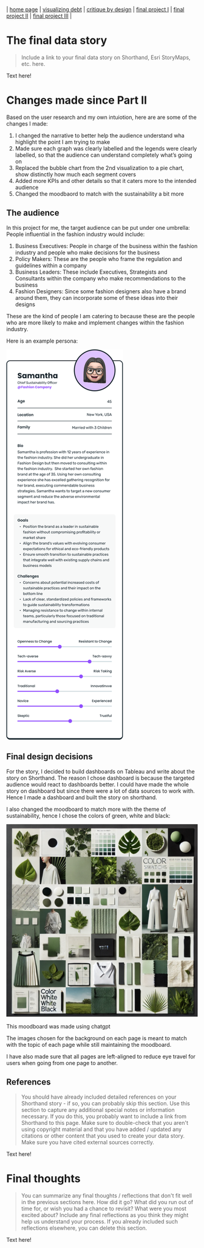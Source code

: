 | [home page](https://cmustudent.github.io/tswd-portfolio-templates/) | [visualizing debt](visualizing-government-debt) | [critique by design](critique-by-design) | [final project I](final-project-part-one) | [final project II](final-project-part-two) | [final project III](final-project-part-three) |

# The final data story
> Include a link to your final data story on Shorthand, Esri StoryMaps, etc. here. 

Text here!

# Changes made since Part II
Based on the user research and my own intuiotion, here are are some of the changes I made:
1. I changed the narrative to better help the audience understand wha highlight the point I am trying to make
2. Made sure each graph was clearly labelled and the legends were clearly labelled, so that the audience can understand completely what’s going on
3. Replaced the bubble chart from the 2nd visualization to a pie chart, show distinctly how much each segment covers
4. Added more KPIs and other details so that it caters more to the intended audience
5. Changed the moodbaord to match with the sustainability a bit more

## The audience
In this project for me, the target audience can be put under one umbrella: People influential in the fashion industry would include:

1. Business Executives: People in charge of the business within the fashion industry and people who make decisions for the business
2. Policy Makers: These are the people who frame the regulation and guidelines within a company
3. Business Leaders: These include Executives, Strategists and Consultants within the company who make recommendations to the business
4. Fashion Designers: Since some fashion designers also have a brand around them, they can incorporate some of these ideas into their designs

These are the kind of people I am catering to because these are the people who are more likely to make and implement changes within the fashion industry. 

Here is an example persona:

![persona](Persona%20card.png)
## Final design decisions
For the story, I decided to build dashboards on Tableau and write about the story on Shorthand. The reason I chose dashboard is because the targeted audience would react to dashboards better. I could have made the whole story on dashboard but since there were a lot of data sources to work with. Hence I made a dashboard and built the story on shorthand. 

I also changed the moodboard to match more with the theme of sustainability, hence I chose the colors of green, white and black:

![mood_board](Final_Mood_board.png)

This moodboard was made using chatgpt

The images chosen for the background on each page is meant to match with the topic of each page while still maintaining the moodboard. 

I have also made sure that all pages are left-aligned to reduce eye travel for users when going from one page to another.

## References
> You should have already included detailed references on your Shorthand story - if so, you can probably skip this section.  Use this section to capture any additional special notes or information necessary.  If you do this, you probably want to include a link from Shorthand to this page. Make sure to double-check that you aren't using copyright material and that you have added / updated any citations or other content that you used to create your data story.  Make sure you have cited external sources correctly. 

Text here!

# Final thoughts
> You can summarize any final thoughts / reflections that don't fit well in the previous sections here.  How did it go?  What did you run out of time for, or wish you had a chance to revisit?  What were you most excited about?  Include any final reflections as you think they might help us understand your process.  If you already included such reflections elsewhere, you can delete this section. 

Text here!
